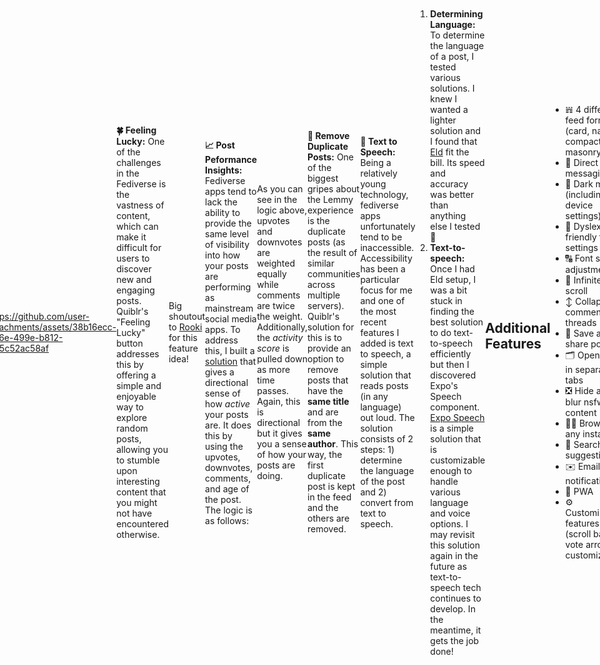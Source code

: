 <h1 align="center">
  <br>
  <a href="https://quiblr.com"><img src="https://github.com/user-attachments/assets/3fd5ebf6-eb27-41cc-9b43-8be1b4c1881e" alt="Quiblr" width="200"></a>
  <br>
</h1>

<h4 align="center"><a href="http://quiblr.com" target="_blank">Quiblr</a> is an intuitive, accessible, and modern interface to connect users to the fediverse.</h4>

<p align="center">
 
<body style="display: flex; justify-content: center; align-items: center; height: 100vh; margin: 0;">
    <a href='https://ko-fi.com/J3J3KBRD6' target='_blank'>
        <img height='36' style='border:0px;height:36px;' src='https://storage.ko-fi.com/cdn/kofi4.png?v=3' border='0' alt='Buy Me a Coffee at ko-fi.com' />
    </a>
</body>
</p>

<p align="center">
  <a href="#overview">Overview</a> •
  <a href="#feature-spotlight">Feature Spotlight</a> •
  <a href="#additional-features">Additional Features</a> •
  <a href="#stack">Stack</a> •
  <a href="#donate">Donate</a> •
  <a href="#contact">Contact</a> •
  <a href="#other-reads">Other Reads</a> •
  <a href="#license">License</a>
</p>

<p align="center">
  <img src="https://github.com/user-attachments/assets/62224971-008a-4982-a4eb-5c5fc2eb088a" alt="Preview_gif" width="80%" style="min-width: 300px; border-radius: 10px;">
</p>

## Overview
Welcome to Quiblr, the intuitive front-end that bridges the gap between users and the fediverse. Designed with accessibility in mind, Quiblr allows you to seamlessly connect with any instance on Lemmy (and, soon, other popular fediverse applications like Mastodon). Quiblr makes exploring decentralized social networks easy and engaging for everyone (not just _tech-savvy_ users 😉)

Quiblr combines the best features of mainstream social media with a more flexible and user-centric approach. Enjoy a sleek, user-friendly experience with personalized feeds, rich media support, and strong privacy, all while exploring new communities and conversations.

Whether you're looking to expand your social horizons or simply want a fresh, modern social media experience, Quiblr makes it easy and enjoyable. Jump in and find your community!


## Feature Spotlight
**🙈 For You Feed:** The For You feed is a private, on-device recommendation engine that serves more of the content that you love. No data collection. No server-side rendering. Quiblr’s novel solution uses a combination of advanced industry practices to bring you the most relevant content without ever collecting or storing your personal data. Here’s how it enhances your browsing experience:
- **On-Device Data Processing:** All recommendations are generated locally on your device. This means your interactions are analyzed in a secure way without any data ever leaving your device. By keeping all data processing on your device, Quiblr ensures that no user data is collected, stored, or shared. Your personalized recommendations are uniquely yours, created in real-time, without compromising your privacy.
- **User Interaction Signals:** Quiblr tracks various signals to understand your content preferences:
   - **Dwell Time:** Dwell time measures how long you naturally hover over or read a post as you scroll through your feed. By understanding your unique scrolling speed and reading habits, Quiblr accurately gauges your interest in different types of content
   - **Clicks and Comments:** Whenever you click, vote, or comment on a post, Quiblr adds more weight to this post's metadata (e.g. community, author, etc.) to tailor your feed to find similar content
   - **Show More/Less:** In addition to post voting, the "Show More" and "Show Less" buttons allow for _offline_ recommendation tailoring. This means that you can get a customized feed without needing to log in
- **Prevent Bubbles:** While recommendation engines are great, there is always a risk of hindering diversity of thought and content. To help mitigate this, Quiblr always mixes in other _non-currated_ posts into the For You feed. This helps you discover new content that you may not have come across before 


https://github.com/user-attachments/assets/38b16ecc-8e6e-499e-b812-645c52ac58af


**🍀 Feeling Lucky:** One of the challenges in the Fediverse is the vastness of content, which can make it difficult for users to discover new and engaging posts. Quiblr's "Feeling Lucky" button addresses this by offering a simple and enjoyable way to explore random posts, allowing you to stumble upon interesting content that you might not have encountered otherwise.

Big shoutout to [Rooki](https://quiblr.com/instance/lemmy.world/user/lemmy.world/Rooki) for this feature idea!

**📈 Post Peformance Insights:** Fediverse apps tend to lack the ability to provide the same level of visibility into how your posts are performing as mainstream social media apps. To address this, I built a [solution](https://quiblr.com/post_activity) that gives a directional sense of how _active_ your posts are. It does this by using the upvotes, downvotes, comments, and age of the post. The logic is as follows:
```
const activityScore =
    (post?.counts?.upvotes -
      post?.counts?.downvotes +
      post?.counts?.comments * 2) /
    getTimeDifferenceNoUnits(post?.post)

//return the diff between now and when the post was published (no units)
export function getTimeDifferenceNoUnits(post) {
  const postLocalTime = DateTime.fromISO(post?.published, {
    zone: "utc",
  }).toLocal();
  const currentTime = DateTime.local();

  const timeDiffInMinutes = Math.floor(
    currentTime.diff(postLocalTime, "minutes").minutes
  );
  return timeDiffInMinutes;
}
```
As you can see in the logic above, upvotes and downvotes are weighted equally while comments are twice the weight. Additionally, the _activity score_ is pulled down as more time passes. Again, this is directional but it gives you a sense of how your posts are doing.

**👯 Remove Duplicate Posts:** One of the biggest gripes about the Lemmy experience is the duplicate posts (as the result of similar communities across multiple servers). Quiblr's solution for this is to provide an option to remove posts that have the **same title** and are from the **same author**. This way, the first duplicate post is kept in the feed and the others are removed.

**📢 Text to Speech:** Being a relatively young technology, fediverse apps unfortunately tend to be inaccessible. Accessibility has been a particular focus for me and one of the most recent features I added is text to speech, a simple solution that reads posts (in any language) out loud. The solution consists of 2 steps: 1) determine the language of the post and 2) convert from text to speech.
1. **Determining Language:** To determine the language of a post, I tested various solutions. I knew I wanted a lighter solution and I found that [Eld](https://github.com/nitotm/efficient-language-detector-js) fit the bill. Its speed and accuracy was better than anything else I tested 💨
2. **Text-to-speech:**  Once I had Eld setup, I was a bit stuck in finding the best solution to do text-to-speech efficiently but then I discovered Expo's Speech component. [Expo Speech](https://docs.expo.dev/versions/latest/sdk/speech/) is a simple solution that is customizable enough to handle various language and voice options. I may revisit this solution again in the future as text-to-speech tech continues to develop. In the meantime, it gets the job done!

## Additional Features
- 𝍀 4 different feed formats (card, narrow, compact, masonry)
- 💬 Direct messaging
- 🌝 Dark mode (including device settings)
- 📖 Dyslexia-friendly font settings
- 🔠 Font size adjustment
- 📜 Infinite scroll
- ↕️ Collapse comment threads
- 🔖 Save and share posts
- 🗂️ Open posts in separate tabs
- ❎ Hide and/or blur nsfw content
- 🧑‍💻 Browse any instance
- 🔎 Search suggestions
- ✉️ Email notifications
- 📲 PWA
- ⚙️ Customization features (scroll bars, vote arrow customization)

## Stack
- [React Native](https://reactnative.dev) - Cross-platform framework
- [Expo](https://github.com/expo/expo) - Tools and services to build, deploy, and manage React Native
- [React Navigation](https://reactnavigation.org) - Flexible and easy-to-use solution for managing navigation and routing
- [Tabler](https://github.com/tabler/tabler-icons) - A vast library a beautiful icons
- [Eld](https://github.com/nitotm/efficient-language-detector-js) - A fast and accurate language detector

## Donate
Quiblr is a labor of love, a passion project that I dedicate my evenings to. If you enjoy using Quiblr, consider buying me a coffee to support its continued development!

<a href='https://ko-fi.com/J3J3KBRD6' target='_blank'>
        <img height='36' style='border:0px;height:36px;' src='https://storage.ko-fi.com/cdn/kofi4.png?v=3' border='0' alt='Buy Me a Coffee at ko-fi.com' />
    </a>

## Contact
Do you have questions, feedback, or just want to get in touch? Use the [Quiblr feedback form](https://quiblr.com/feedback). I check it pretty regularly 😇

## Other Reads
- [Quiblr - The Fediverse and YOU!](https://quiblr.com/the_fediverse_and_you)
- [TechCrunch - Why Meta is looking to the fediverse as the future for social media](https://techcrunch.com/2024/04/25/why-meta-is-looking-to-the-fediverse-as-the-future-for-social-media/)
- [Flipboard - Flipboard Begins to Federate](https://about.flipboard.com/inside-flipboard/flipboard-begins-to-federate/)
- [Ghost - It’s time to bring back the open web](https://activitypub.ghost.org/)

## License
- GNU Affero General Public License v3.0
  
## Closing Words
Just a heads-up, Quiblr's internal development often takes a different path from the main open-source repo. I juggle a bunch of feature branches behind the scenes, which makes keeping everything tidy in one big repo a bit of a challenge. I've done my best to pull together a single, working repo for the community to build on and use!

<p align="center">
Made with ☕️ in NYC
</p>
